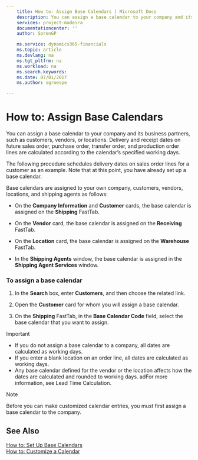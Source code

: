 ```yaml
---
    title: How to: Assign Base Calendars | Microsoft Docs
    description: You can assign a base calendar to your company and its business partners, such as customers, vendors, or locations. Delivery and receipt dates on future sales order, purchase order, transfer order, and production order lines are calculated according to the calendar’s specified working days.
    services: project-madeira
    documentationcenter: ''
    author: SorenGP

    ms.service: dynamics365-financials
    ms.topic: article
    ms.devlang: na
    ms.tgt_pltfrm: na
    ms.workload: na
    ms.search.keywords:
    ms.date: 07/01/2017
    ms.author: sgroespe

---
```

# How to: Assign Base Calendars
You can assign a base calendar to your company and its business partners, such as customers, vendors, or locations. Delivery and receipt dates on future sales order, purchase order, transfer order, and production order lines are calculated according to the calendar’s specified working days.  
  
 The following procedure schedules delivery dates on sales order lines for a customer as an example. Note that at this point, you have already set up a base calendar.  
  
 Base calendars are assigned to your own company, customers, vendors, locations, and shipping agents as follows:  
  
-   On the **Company Information** and **Customer** cards, the base calendar is assigned on the **Shipping** FastTab.  
  
-   On the **Vendor** card, the base calendar is assigned on the **Receiving** FastTab.  
  
-   On the **Location** card, the base calendar is assigned on the **Warehouse** FastTab.  
  
-   In the **Shipping Agents** window, the base calendar is assigned in the **Shipping Agent Services** window.  
  
### To assign a base calendar  
  
1.  In the **Search** box, enter **Customers**, and then choose the related link.  
  
2.  Open the **Customer** card for whom you will assign a base calendar.  
  
3.  On the **Shipping** FastTab, in the **Base Calendar Code** field, select the base calendar that you want to assign.  
  
> [!IMPORTANT]  
>  -   If you do not assign a base calendar to a company, all dates are calculated as working days.  
> -   If you enter a blank location on an order line, all dates are calculated as working days.  
> -   Any base calendar defined for the vendor or the location affects how the dates are calculated and rounded to working days. adFor more information, see Lead Time Calculation.  
  
> [!NOTE]  
>  Before you can make customized calendar entries, you must first assign a base calendar to the company.  
  
## See Also  
 [How to: Set Up Base Calendars](../how-to-set-up-base-calendars.md)   
 [How to: Customize a Calendar](../how-to-customize-a-calendar.md)